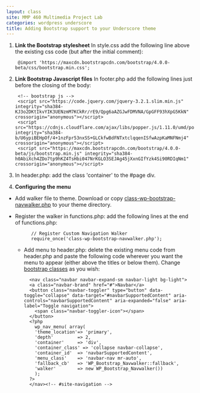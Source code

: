 ```yaml
---
layout: class
site: MMP 460 Multimedia Project Lab
categories: wordpress underscore
title: Adding Bootstrap support to your Underscore theme
---
```

1. **Link the Bootstrap stylesheet**
In style.css add the following line above the existing css code (but after the initial comment): 
  
        @import 'https://maxcdn.bootstrapcdn.com/bootstrap/4.0.0-beta/css/bootstrap.min.css';
  
2. **Link Bootstrap Javascript files**
In footer.php add the following lines just before the closing of the body:

        <!-- bootstrap js -->
        <script src="https://code.jquery.com/jquery-3.2.1.slim.min.js" integrity="sha384-KJ3o2DKtIkvYIK3UENzmM7KCkRr/rE9/Qpg6aAZGJwFDMVNA/GpGFF93hXpG5KkN" crossorigin="anonymous"></script>
        <script src="https://cdnjs.cloudflare.com/ajax/libs/popper.js/1.11.0/umd/popper.min.js" integrity="sha384-b/U6ypiBEHpOf/4+1nzFpr53nxSS+GLCkfwBdFNTxtclqqenISfwAzpKaMNFNmj4" crossorigin="anonymous"></script>
        <script src="https://maxcdn.bootstrapcdn.com/bootstrap/4.0.0-beta/js/bootstrap.min.js" integrity="sha384-h0AbiXch4ZDo7tp9hKZ4TsHbi047NrKGLO3SEJAg45jXxnGIfYzk4Si90RDIqNm1" crossorigin="anonymous"></script>

3. In header.php: add the class 'container' to the #page div.

4. **Configuring the menu**
  - Add walker file to theme. Download or copy [class-wp-bootstrap-navwalker.php](https://github.com/wp-bootstrap/wp-bootstrap-navwalker/blob/v4/class-wp-bootstrap-navwalker.php) to your theme directory.
  - Register the walker in functions.php: add the following lines at the end of functions.php:
  
              // Register Custom Navigation Walker
              require_once('class-wp-bootstrap-navwalker.php');
        
    - Add menu to header.php: delete the existing menu code from header.php and paste the following code wherever you want the menu to appear (either above the titles or below them). Change [bootstrap classes](https://getbootstrap.com/docs/4.0/components/navbar/) as you wish:

            <nav class="navbar navbar-expand-sm navbar-light bg-light">
            <a class="navbar-brand" href="#">Navbar</a>
            <button class="navbar-toggler" type="button" data-toggle="collapse" data-target="#navbarSupportedContent" aria-controls="navbarSupportedContent" aria-expanded="false" aria-label="Toggle navigation">
              <span class="navbar-toggler-icon"></span>
            </button>
            <?php
              wp_nav_menu( array(
              'theme_location'=> 'primary',
              'depth'         => 2,
              'container'     => 'div',
              'container_class' => 'collapse navbar-collapse',
              'container_id'  => 'navbarSupportedContent',
              'menu_class'    => 'navbar-nav mr-auto',
              'fallback_cb'   => 'WP_Bootstrap_Navwalker::fallback',
              'walker'        => new WP_Bootstrap_Navwalker())
              );
            ?>           
            </nav><!-- #site-navigation -->

